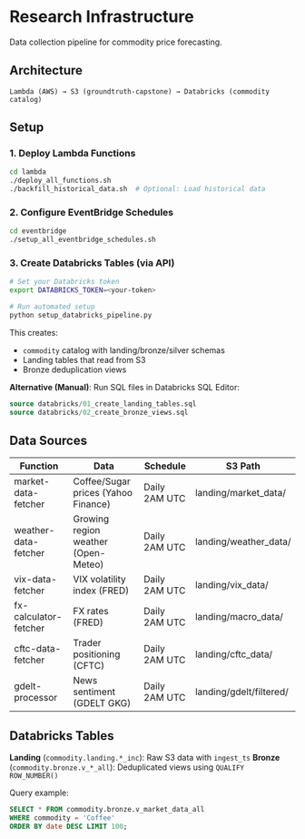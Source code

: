 # Research Infrastructure

Data collection pipeline for commodity price forecasting.

## Architecture

```
Lambda (AWS) → S3 (groundtruth-capstone) → Databricks (commodity catalog)
```

## Setup

### 1. Deploy Lambda Functions
```bash
cd lambda
./deploy_all_functions.sh
./backfill_historical_data.sh  # Optional: Load historical data
```

### 2. Configure EventBridge Schedules
```bash
cd eventbridge
./setup_all_eventbridge_schedules.sh
```

### 3. Create Databricks Tables (via API)
```bash
# Set your Databricks token
export DATABRICKS_TOKEN=<your-token>

# Run automated setup
python setup_databricks_pipeline.py
```

This creates:
- `commodity` catalog with landing/bronze/silver schemas
- Landing tables that read from S3
- Bronze deduplication views

**Alternative (Manual)**: Run SQL files in Databricks SQL Editor:
```sql
source databricks/01_create_landing_tables.sql
source databricks/02_create_bronze_views.sql
```

## Data Sources

| Function | Data | Schedule | S3 Path |
|----------|------|----------|---------|
| market-data-fetcher | Coffee/Sugar prices (Yahoo Finance) | Daily 2AM UTC | landing/market_data/ |
| weather-data-fetcher | Growing region weather (Open-Meteo) | Daily 2AM UTC | landing/weather_data/ |
| vix-data-fetcher | VIX volatility index (FRED) | Daily 2AM UTC | landing/vix_data/ |
| fx-calculator-fetcher | FX rates (FRED) | Daily 2AM UTC | landing/macro_data/ |
| cftc-data-fetcher | Trader positioning (CFTC) | Daily 2AM UTC | landing/cftc_data/ |
| gdelt-processor | News sentiment (GDELT GKG) | Daily 2AM UTC | landing/gdelt/filtered/ |

## Databricks Tables

**Landing** (`commodity.landing.*_inc`): Raw S3 data with `ingest_ts`
**Bronze** (`commodity.bronze.v_*_all`): Deduplicated views using `QUALIFY ROW_NUMBER()`

Query example:
```sql
SELECT * FROM commodity.bronze.v_market_data_all
WHERE commodity = 'Coffee'
ORDER BY date DESC LIMIT 100;
```
